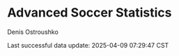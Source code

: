 # Advanced Soccer Statistics
Denis Ostroushko

<!-- gfm -->

Last successful data update: 2025-04-09 07:29:47 CST
